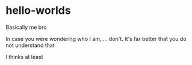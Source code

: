 # hello-worlds
Basically me bro


In case you were wondering who I am,.... don't. It's far better that you do not understand that


I thinks at least
